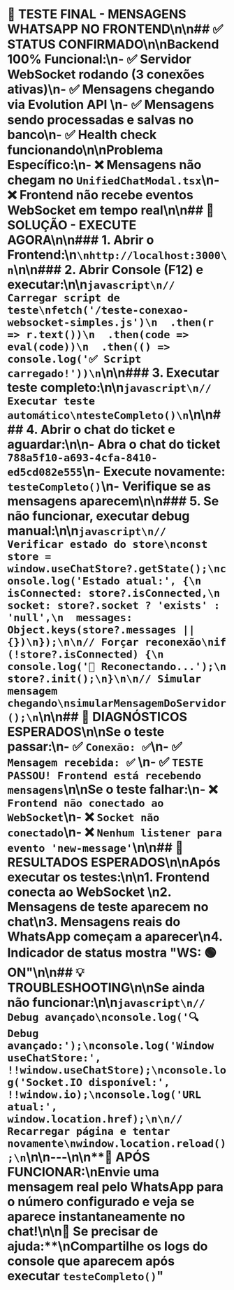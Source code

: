 # 🎯 TESTE FINAL - MENSAGENS WHATSAPP NO FRONTEND\n\n## ✅ STATUS CONFIRMADO\n\n**Backend 100% Funcional:**\n- ✅ Servidor WebSocket rodando (3 conexões ativas)\n- ✅ Mensagens chegando via Evolution API  \n- ✅ Mensagens sendo processadas e salvas no banco\n- ✅ Health check funcionando\n\n**Problema Específico:**\n- ❌ Mensagens não chegam no `UnifiedChatModal.tsx`\n- ❌ Frontend não recebe eventos WebSocket em tempo real\n\n## 🚀 SOLUÇÃO - EXECUTE AGORA\n\n### **1. Abrir o Frontend:**\n```\nhttp://localhost:3000\n```\n\n### **2. Abrir Console (F12) e executar:**\n\n```javascript\n// Carregar script de teste\nfetch('/teste-conexao-websocket-simples.js')\n  .then(r => r.text())\n  .then(code => eval(code))\n  .then(() => console.log('✅ Script carregado!'))\n```\n\n### **3. Executar teste completo:**\n\n```javascript\n// Executar teste automático\ntesteCompleto()\n```\n\n### **4. Abrir o chat do ticket e aguardar:**\n\n- Abra o chat do ticket `788a5f10-a693-4cfa-8410-ed5cd082e555`\n- Execute novamente: `testeCompleto()`\n- Verifique se as mensagens aparecem\n\n### **5. Se não funcionar, executar debug manual:**\n\n```javascript\n// Verificar estado do store\nconst store = window.useChatStore?.getState();\nconsole.log('Estado atual:', {\n  isConnected: store?.isConnected,\n  socket: store?.socket ? 'exists' : 'null',\n  messages: Object.keys(store?.messages || {})\n});\n\n// Forçar reconexão\nif (!store?.isConnected) {\n  console.log('🔄 Reconectando...');\n  store?.init();\n}\n\n// Simular mensagem chegando\nsimularMensagemDoServidor();\n```\n\n## 🔧 DIAGNÓSTICOS ESPERADOS\n\n**Se o teste passar:**\n- ✅ `Conexão: ✅`\n- ✅ `Mensagem recebida: ✅`  \n- ✅ `TESTE PASSOU! Frontend está recebendo mensagens`\n\n**Se o teste falhar:**\n- ❌ `Frontend não conectado ao WebSocket`\n- ❌ `Socket não conectado`\n- ❌ `Nenhum listener para evento 'new-message'`\n\n## 🎯 RESULTADOS ESPERADOS\n\nApós executar os testes:\n\n1. **Frontend conecta ao WebSocket** \n2. **Mensagens de teste aparecem no chat**\n3. **Mensagens reais do WhatsApp começam a aparecer**\n4. **Indicador de status mostra \"WS: 🟢 ON\"**\n\n## 💡 TROUBLESHOOTING\n\nSe ainda não funcionar:\n\n```javascript\n// Debug avançado\nconsole.log('🔍 Debug avançado:');\nconsole.log('Window useChatStore:', !!window.useChatStore);\nconsole.log('Socket.IO disponível:', !!window.io);\nconsole.log('URL atual:', window.location.href);\n\n// Recarregar página e tentar novamente\nwindow.location.reload();\n```\n\n---\n\n**🎉 APÓS FUNCIONAR:**\nEnvie uma mensagem real pelo WhatsApp para o número configurado e veja se aparece instantaneamente no chat!\n\n**📧 Se precisar de ajuda:**\nCompartilhe os logs do console que aparecem após executar `testeCompleto()`" 